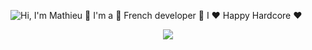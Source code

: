 <!-- ![](https://github.com/matyo91/matyo91/raw/main/assets/github.gif) -->
![Hi, I'm Mathieu 👋 I'm a 🚀 French developer 🚀 I ❤️ Happy Hardcore ❤️](https://github.com/ghostafbr/ghostafbr/img/ezgif.gif)



<p align="center">
  <img src="https://media.giphy.com/media/yjos61Qgsy17q/giphy.gif">
</p>

<!--
**ghostafbr/ghostafbr** is a ✨ _special_ ✨ repository because its `README.md` (this file) appears on your GitHub profile.

Here are some ideas to get you started:

- 🔭 I’m currently working on ...
- 🌱 I’m currently learning ...
- 👯 I’m looking to collaborate on ...
- 🤔 I’m looking for help with ...
- 💬 Ask me about ...
- 📫 How to reach me: ...
- 😄 Pronouns: ...
- ⚡ Fun fact: ...
-->
